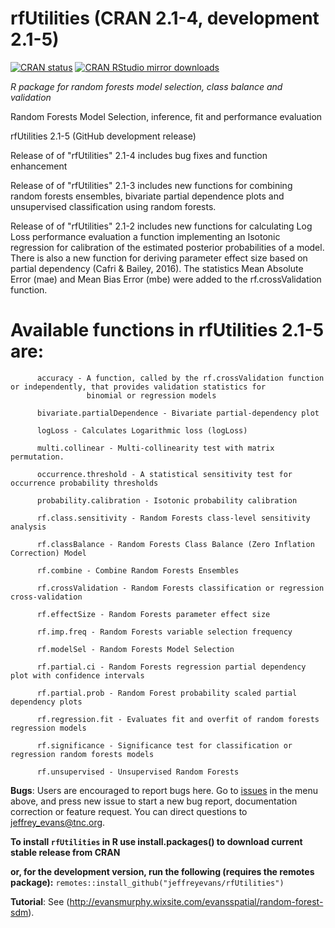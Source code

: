 # rfUtilities (CRAN 2.1-4, development 2.1-5)

[![CRAN
status](http://www.r-pkg.org/badges/version/rfUtilities)](https://cran.r-project.org/package=rfUtilities)
[![CRAN RStudio mirror
downloads](http://cranlogs.r-pkg.org/badges/grand-total/rfUtilities)](https://cran.r-project.org/package=rfUtilities)

*R package for random forests model selection, class balance and validation*

Random Forests Model Selection, inference, fit and performance evaluation

rfUtilities 2.1-5 (GitHub development release)

Release of of "rfUtilities" 2.1-4 includes bug fixes and function enhancement  

Release of of "rfUtilities" 2.1-3 includes new functions for combining random forests ensembles, bivariate partial dependence plots and unsupervised classification using random forests.   

Release of of "rfUtilities" 2.1-2 includes new functions for calculating Log Loss performance evaluation a function implementing an Isotonic regression for calibration of the estimated posterior probabilities of a model. There is also a new function for deriving parameter effect size based on partial dependency (Cafri & Bailey, 2016). The statistics Mean Absolute Error (mae) and Mean Bias Error (mbe) were added to the rf.crossValidation function. 

# Available functions in rfUtilities 2.1-5 are:

          accuracy - A function, called by the rf.crossValidation function or independently, that provides validation statistics for    
                     binomial or regression models
          
		  bivariate.partialDependence - Bivariate partial-dependency plot
          
		  logLoss - Calculates Logarithmic loss (logLoss)
          
		  multi.collinear - Multi-collinearity test with matrix permutation.
          
		  occurrence.threshold - A statistical sensitivity test for occurrence probability thresholds
          
		  probability.calibration - Isotonic probability calibration
          
		  rf.class.sensitivity - Random Forests class-level sensitivity analysis
          
		  rf.classBalance - Random Forests Class Balance (Zero Inflation Correction) Model
          
		  rf.combine - Combine Random Forests Ensembles
          
		  rf.crossValidation - Random Forests classification or regression cross-validation
          
		  rf.effectSize - Random Forests parameter effect size
          
		  rf.imp.freq - Random Forests variable selection frequency
          
		  rf.modelSel - Random Forests Model Selection
          
		  rf.partial.ci - Random Forests regression partial dependency plot with confidence intervals
          
		  rf.partial.prob - Random Forest probability scaled partial dependency plots
          
		  rf.regression.fit - Evaluates fit and overfit of random forests regression models
          
		  rf.significance - Significance test for classification or regression random forests models
          
		  rf.unsupervised - Unsupervised Random Forests
          
**Bugs**: Users are encouraged to report bugs here. Go to [issues](https://github.com/jeffreyevans/rfUtilities/issues) in the menu above, and press new issue to start a new bug report, documentation correction or feature request. You can direct questions to <jeffrey_evans@tnc.org>.

**To install `rfUtilities` in R use install.packages() to download current stable release from CRAN** 

**or, for the development version, run the following (requires the remotes package):**
`remotes::install_github("jeffreyevans/rfUtilities")`

**Tutorial**: See (http://evansmurphy.wixsite.com/evansspatial/random-forest-sdm).

